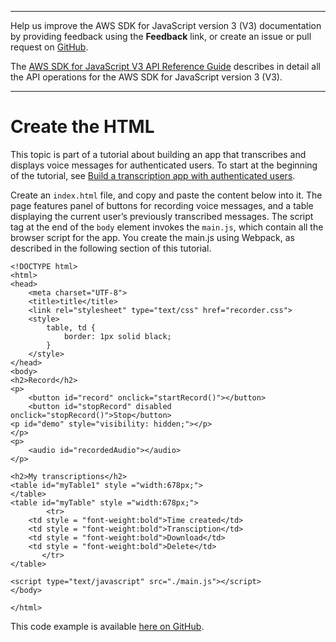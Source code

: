 --------

Help us improve the AWS SDK for JavaScript version 3 \(V3\) documentation by providing feedback using the **Feedback** link, or create an issue or pull request on [GitHub](https://github.com/awsdocs/aws-sdk-for-javascript-v3)\.

 The [AWS SDK for JavaScript V3 API Reference Guide](https://docs.aws.amazon.com/AWSJavaScriptSDK/v3/latest/index.html) describes in detail all the API operations for the AWS SDK for JavaScript version 3 \(V3\)\.

--------

# Create the HTML<a name="transcribe-app-create-html"></a>

This topic is part of a tutorial about building an app that transcribes and displays voice messages for authenticated users\. To start at the beginning of the tutorial, see [Build a transcription app with authenticated users](transcribe-app.md)\. 

Create an `index.html` file, and copy and paste the content below into it\. The page features panel of buttons for recording voice messages, and a table displaying the current user’s previously transcribed messages\. The script tag at the end of the `body` element invokes the `main.js`, which contain all the browser script for the app\. You create the main\.js using Webpack, as described in the following section of this tutorial\.

```
<!DOCTYPE html>
<html>
<head>
    <meta charset="UTF-8">
    <title>title</title>
    <link rel="stylesheet" type="text/css" href="recorder.css">
    <style>
        table, td {
            border: 1px solid black;
        }
    </style>
</head>
<body>
<h2>Record</h2>
<p>
    <button id="record" onclick="startRecord()"></button>
    <button id="stopRecord" disabled onclick="stopRecord()">Stop</button>
<p id="demo" style="visibility: hidden;"></p>
</p>
<p>
    <audio id="recordedAudio"></audio>
</p>

<h2>My transcriptions</h2>
<table id="myTable1" style ="width:678px;">
</table>
<table id="myTable" style ="width:678px;">
        <tr>
    <td style = "font-weight:bold">Time created</td>
    <td style = "font-weight:bold">Transciption</td>
    <td style = "font-weight:bold">Download</td>
    <td style = "font-weight:bold">Delete</td>
       </tr>
</table>

<script type="text/javascript" src="./main.js"></script>
</body>

</html>
```

This code example is available [here on GitHub](https://github.com/awsdocs/aws-doc-sdk-examples/blob/master/javascriptv3/example_code/cross-services/transcription-app/src/index.js)\.